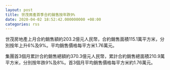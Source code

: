 ```yaml
---
layout: post
title: 世茂房產首季合約銷售按年跌9%
date: 2020-04-02 18:52:42.000000000 +08:00
categories: rss
---
```


世茂房地產上月合約銷售額約203.2億元人民幣，合約銷售面積115.1萬平方米，分別按年上升6%及9%。平均銷售價格每平方米1.76萬元。

集團首3個月累計合約銷售總額約370.3億元人民幣，累計合約銷售總面積210.9萬平方米，分別按年跌9%及8%。首3個月平均銷售價格每平方米約1.76萬元。
